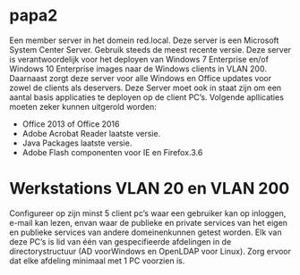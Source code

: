 # papa2

Een member server in het domein red.local.
Deze server is een Microsoft System Center Server. Gebruik steeds de meest recente versie. Deze server is verantwoordelijk voor het deployen van Windows 7 Enterprise en/of Windows 10 Enterprise images naar de Windows clients in VLAN 200. Daarnaast zorgt deze server voor alle Windows en Office updates voor zowel de clients als deservers.
Deze Server moet ook in staat zijn om een aantal basis applicaties te deployen op de client PC’s. Volgende apllicaties moeten zeker kunnen uitgerold worden:
*  Office 2013 of Office 2016
*  Adobe Acrobat Reader laatste versie.
*  Java Packages laatste versie.
*  Adobe Flash componenten voor IE en Firefox.3.6 

# Werkstations VLAN 20 en VLAN 200

Configureer op zijn minst 5 client pc’s waar een gebruiker kan op inloggen, e-mail kan lezen, envan waar de publieke en private services van het eigen en publieke services van andere domeinenkunnen getest worden. Elk van deze PC’s is lid van één van gespecifieerde afdelingen in de directorystructuur (AD voorWindows en OpenLDAP voor Linux). Zorg ervoor dat elke afdeling minimaal met 1 PC voorzien is.
